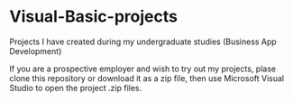 # Visual-Basic-projects
Projects I have created during my undergraduate studies (Business App Development)

If you are a prospective employer and wish to try out my projects, plase clone this repository or download it as a zip file, then use Microsoft Visual Studio to open the project .zip files.
